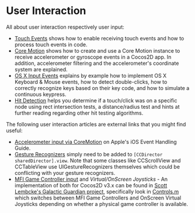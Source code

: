 # User Interaction

All about user interaction respectively user input:

- [Touch Events](./user-interaction/touch-events) shows how to enable receiving touch events and how to process touch events in code.
- [Core Motion](./user-interaction/core-motion-integration) shows how to create and use a Core Motion instance to receive accelerometer or gyroscope events in a Cocos2D app. In addition, accelerometer filtering and the accelerometer's coordinate system are explained.
- [OS X Input Events](./user-interaction/osx-input-events) explains by example how to implement OS X Keyboard & Mouse events, how to detect double-clicks, how to correctly recognize keys based on their key code, and how to simulate a continuous keypress.
- [Hit Detection](./user-interaction/hit-detection) helps you determine if a touch/click was on a specific node using rect intersection tests, a distance/radius test and hints at further reading regarding other hit testing algorithms.

The following user interaction articles are external links that you might find useful:

- [Accelerometer input via CoreMotion](https://developer.apple.com/library/ios/documentation/EventHandling/Conceptual/EventHandlingiPhoneOS/motion_event_basics/motion_event_basics.html#//apple_ref/doc/uid/TP40009541-CH6-SW4) on Apple's iOS Event Handling Guide.
- [Gesture Recognizers](https://developer.apple.com/library/ios/documentation/EventHandling/Conceptual/EventHandlingiPhoneOS/GestureRecognizer_basics/GestureRecognizer_basics.html#//apple_ref/doc/uid/TP40009541-CH2-SW2) simply need to be added to `[CCDirector sharedDirector].view`. Note that some classes like CCScrollView and CCTableView use UIGestureRecognizers themselves which could be conflicting with your gesture recognizers.
- [MFI Game Controller input](https://developer.apple.com/library/ios/documentation/ServicesDiscovery/Conceptual/GameControllerPG/Introduction/Introduction.html) and *Virtual/OnScreen Joysticks* - An implementation of both for Cocos2D v3.x can be found in [Scott Lembcke's Galactic Guardian project](https://github.com/slembcke/GalacticGuardian.spritebuilder), specifically look in [Controls.m](https://github.com/slembcke/GalacticGuardian.spritebuilder/blob/master/Source/Controls.m) which switches between MFI Game Controllers and OnScreen Virtual Joysticks depending on whether a physical game controller is available.
